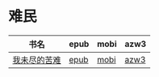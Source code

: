 # 难民

| 书名 | epub | mobi | azw3 |
| --- | --- | --- | --- |
| [我未尽的苦难](http://ct.dalanmei.com/f/31084289-572125769-a95fba) | [epub](http://ct.dalanmei.com/f/31084289-572125769-a95fba) | [mobi](http://ct.dalanmei.com/f/31084289-571594462-3d069e) | [azw3](http://ct.dalanmei.com/f/31084289-571983394-abddff) |
